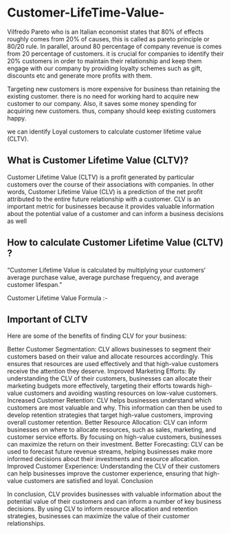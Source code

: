 # Customer-LifeTime-Value-


Vilfredo Pareto who is an Italian economist states that 80% of effects roughly comes from 20% of causes, this is called as pareto principle or 80/20 rule. In parallel, around 80 percentage of company revenue is comes from 20 percentage of customers. it is crucial for companies to identify their 20% customers in order to maintain their relationship and keep them engage with our company by providing loyalty schemes such as gift, discounts etc and generate more profits with them.

Targeting new customers is more expensive for business than retaining the existing customer. there is no need for working hard to acquire new customer to our company. Also, it saves some money spending for acquiring new customers. thus, company should keep existing customers happy.

we can identify Loyal customers to calculate customer lifetime value (CLTV).

## What is Customer Lifetime Value (CLTV)?
Customer Lifetime Value (CLTV) is a profit generated by particular customers over the course of their associations with companies. In other words, Customer Lifetime Value (CLV) is a prediction of the net profit attributed to the entire future relationship with a customer. CLV is an important metric for businesses because it provides valuable information about the potential value of a customer and can inform a business decisions as well

## How to calculate Customer Lifetime Value (CLTV) ?
“Customer Lifetime Value is calculated by multiplying your customers’ average purchase value, average purchase frequency, and average customer lifespan.”

Customer Lifetime Value Formula :-


## Important of CLTV

Here are some of the benefits of finding CLV for your business:

Better Customer Segmentation: CLV allows businesses to segment their customers based on their value and allocate resources accordingly. This ensures that resources are used effectively and that high-value customers receive the attention they deserve.
Improved Marketing Efforts: By understanding the CLV of their customers, businesses can allocate their marketing budgets more effectively, targeting their efforts towards high-value customers and avoiding wasting resources on low-value customers.
Increased Customer Retention: CLV helps businesses understand which customers are most valuable and why. This information can then be used to develop retention strategies that target high-value customers, improving overall customer retention.
Better Resource Allocation: CLV can inform businesses on where to allocate resources, such as sales, marketing, and customer service efforts. By focusing on high-value customers, businesses can maximize the return on their investment.
Better Forecasting: CLV can be used to forecast future revenue streams, helping businesses make more informed decisions about their investments and resource allocation.
Improved Customer Experience: Understanding the CLV of their customers can help businesses improve the customer experience, ensuring that high-value customers are satisfied and loyal.
Conclusion

In conclusion, CLV provides businesses with valuable information about the potential value of their customers and can inform a number of key business decisions. By using CLV to inform resource allocation and retention strategies, businesses can maximize the value of their customer relationships.

